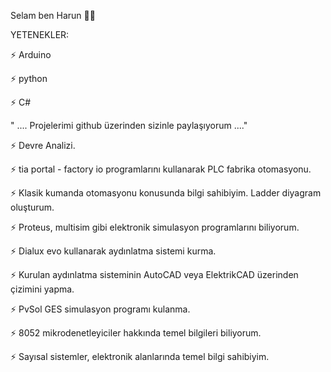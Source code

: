  Selam ben Harun 👋👋



YETENEKLER: 

⚡ Arduino

⚡ python

⚡ C# 

" .... Projelerimi github üzerinden sizinle paylaşıyorum ...."

⚡ Devre Analizi.

⚡ tia portal - factory io programlarını kullanarak PLC fabrika otomasyonu.

⚡ Klasik kumanda otomasyonu konusunda bilgi sahibiyim. Ladder diyagram oluşturum. 

⚡ Proteus, multisim gibi elektronik simulasyon programlarını biliyorum. 

⚡ Dialux evo kullanarak aydınlatma sistemi kurma.

⚡ Kurulan aydınlatma sisteminin AutoCAD veya ElektrikCAD üzerinden çizimini yapma. 

⚡ PvSol GES simulasyon programı kulanma.

⚡ 8052 mikrodenetleyiciler hakkında temel bilgileri biliyorum.

⚡ Sayısal sistemler, elektronik alanlarında temel bilgi sahibiyim.

<!--
**hrngcmn/hrngcmn** is a ✨ _special_ ✨ repository because its `README.md` (this file) appears on your GitHub profile.

